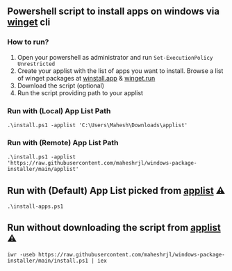 ## Powershell script to install apps on windows via [winget](https://docs.microsoft.com/en-us/windows/package-manager/winget/) cli


### How to run?

1. Open your powershell as administrator and run `Set-ExecutionPolicy Unrestricted`
2. Create your applist with the list of apps you want to install. Browse a list of winget packages at [winstall.app](https://winstall.app/) & [winget.run](https://winget.run/)
3. Download the script (optional)
4. Run the script providing path to your applist

### Run with (Local) App List Path

```
.\install.ps1 -applist 'C:\Users\Mahesh\Downloads\applist'
```

### Run with (Remote) App List Path
```
.\install.ps1 -applist 'https://raw.githubusercontent.com/maheshrjl/windows-package-installer/main/applist'
```

## Run with (Default) App List picked from [applist](https://github.com/maheshrjl/windows-package-installer/blob/main/applist)  ⚠
```
.\install-apps.ps1
```

## Run without downloading the script from [applist](https://github.com/maheshrjl/windows-package-installer/blob/main/applist) ⚠
```
iwr -useb https://raw.githubusercontent.com/maheshrjl/windows-package-installer/main/install.ps1 | iex
```
